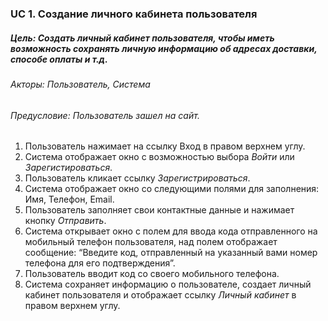 ### UC 1.  Создание личного кабинета пользователя 

##### *Цель:*  Создать личный кабинет пользователя, чтобы иметь возможность сохранять личную информацию об адресах доставки, способе оплаты и т.д.
###### *Акторы:* Пользователь, Система
###### *Предусловие:* Пользователь зашел на сайт.

1. Пользователь нажимает на ссылку Вход в правом верхнем углу.
2. Система отображает окно с возможностью выбора *Войти* или *Зарегистироваться*.
3. Пользователь кликает ссылку *Зарегистрироваться*.
4. Система отображает окно со следующими полями для заполнения: Имя, Телефон, Email.
5. Пользователь заполняет свои контактные данные и нажимает кнопку *Отправить*.
6. Система открывает окно с полем для ввода кода отправленного на мобильный телефон пользователя, над полем отображает сообщение: “Введите код, отправленный на указанный вами номер телефона для его подтверждения”.
7. Пользователь вводит код со своего мобильного телефона.
8. Система сохраняет информацию о пользователе, создает личный кабинет пользователя и отображает ссылку *Личный кабинет* в правом верхнем углу.
